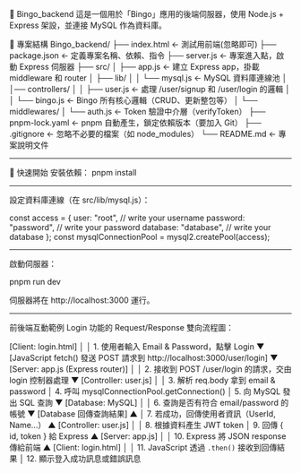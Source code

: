 🎲 Bingo_backend
這是一個用於「Bingo」應用的後端伺服器，使用 Node.js + Express 架設，並連接 MySQL 作為資料庫。

📁 專案結構
Bingo_backend/
├── index.html                ← 測試用前端(忽略即可)
├── package.json              ← 定義專案名稱、依賴、指令
├── server.js                 ← 專案進入點，啟動 Express 伺服器
├── src/
│   ├── app.js                ← 建立 Express app，掛載 middleware 和 router
│   ├── lib/
│   │   └── mysql.js          ← MySQL 資料庫連線池
│   │── controllers/
│   │   ├── user.js           ← 處理 /user/signup 和 /user/login 的邏輯
│   │   └── bingo.js          ← Bingo 所有核心邏輯（CRUD、更新整包等）
│   └── middlewares/
│       └── auth.js           ← Token 驗證中介層（verifyToken）
├── pnpm-lock.yaml            ← pnpm 自動產生，鎖定依賴版本（要加入 Git）
├── .gitignore                ← 忽略不必要的檔案（如 node_modules）
└── README.md                 ← 專案說明文件

----------------------------------------------------------------------------------

🚀 快速開始
安裝依賴：
pnpm install

----------------------------------------------------------------------------------

設定資料庫連線（在 src/lib/mysql.js）：

const access = {
  user: "root", // write your username
  password: "password", // write your password
  database: "database", // write your database
};
const mysqlConnectionPool = mysql2.createPool(access);

----------------------------------------------------------------------------------

啟動伺服器：

pnpm run dev

伺服器將在 http://localhost:3000 運行。

----------------------------------------------------------------------------------

前後端互動範例
Login 功能的 Request/Response 雙向流程圖：

[Client: login.html]
    │
    │  1. 使用者輸入 Email & Password，點擊 Login
    ▼
[JavaScript fetch() 發送 POST 請求到 http://localhost:3000/user/login]
    ▼
[Server: app.js (Express router)]
    │
    │  2. 接收到 POST /user/login 的請求，交由 login 控制器處理
    ▼
[Controller: user.js]
    │
    │  3. 解析 req.body 拿到 email & password
    │  4. 呼叫 mysqlConnectionPool.getConnection()
    │  5. 向 MySQL 發出 SQL 查詢
    ▼
[Database: MySQL]
    │
    │  6. 查詢是否有符合 email/password 的帳號
    ▼
[Database 回傳查詢結果]
    ▲
    │  7. 若成功，回傳使用者資訊（UserId, Name...）
    ▲
[Controller: user.js]
    │
    │  8. 根據資料產生 JWT token
    │  9. 回傳 { id, token } 給 Express
    ▲
[Server: app.js]
    │
    │ 10. Express 將 JSON response 傳給前端
    ▲
[Client: login.html]
    │
    │ 11. JavaScript 透過 `.then()` 接收到回傳結果
    │ 12. 顯示登入成功訊息或錯誤訊息

